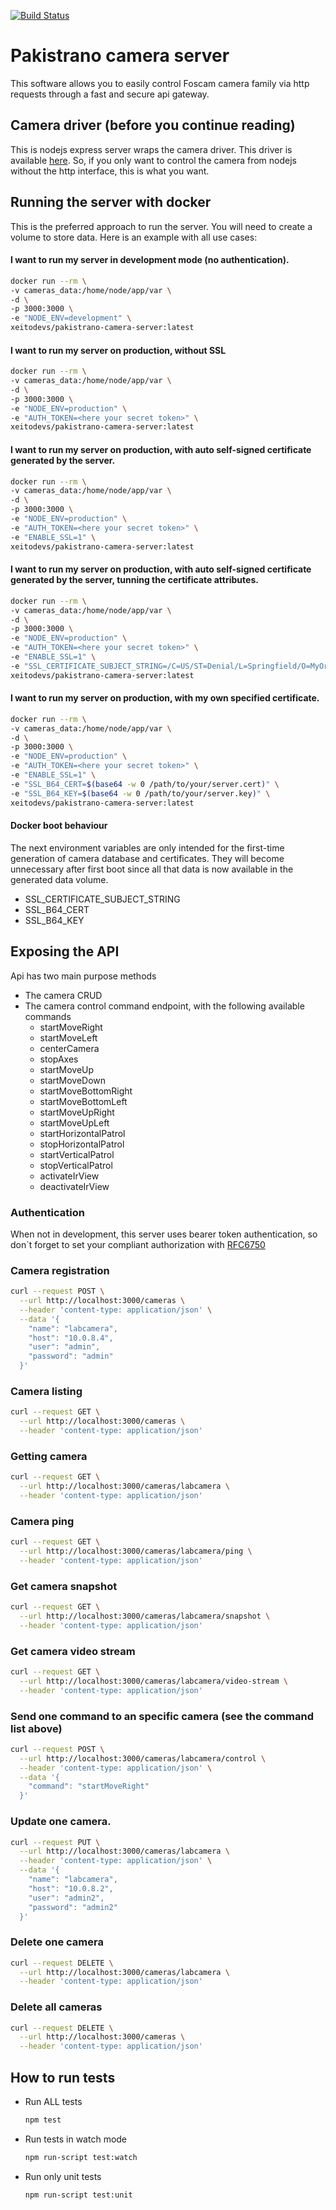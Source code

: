 [![Build Status](https://travis-ci.org/xeitodevs/pakistrano-camera-server.svg?branch=master)](https://travis-ci.org/xeitodevs/pakistrano-camera-server)

# Pakistrano camera server

This software allows you to easily control Foscam
camera family via http requests through a fast and secure api gateway.

## Camera driver (before you continue reading)
This is nodejs express server wraps the camera driver. This driver
is available [here](https://www.github.com/xeitodevs/pakistrano-camera-control.git).
So, if you only want to control the camera from nodejs without the http interface, this is what you want.

## Running the server with docker

This is the preferred approach to run the server. You will need to create a volume
to store data. Here is an example with all use cases:

#### I want  to run my server in development mode (no authentication).
```bash
docker run --rm \
-v cameras_data:/home/node/app/var \
-d \
-p 3000:3000 \
-e "NODE_ENV=development" \
xeitodevs/pakistrano-camera-server:latest
```
#### I want to run my server on production, without SSL
```bash
docker run --rm \
-v cameras_data:/home/node/app/var \
-d \
-p 3000:3000 \
-e "NODE_ENV=production" \
-e "AUTH_TOKEN=<here your secret token>" \
xeitodevs/pakistrano-camera-server:latest
```
#### I want to run my server on production, with auto self-signed certificate generated by the server.
```bash
docker run --rm \
-v cameras_data:/home/node/app/var \
-d \
-p 3000:3000 \
-e "NODE_ENV=production" \
-e "AUTH_TOKEN=<here your secret token>" \
-e "ENABLE_SSL=1" \
xeitodevs/pakistrano-camera-server:latest
```
#### I want to run my server on production, with auto self-signed certificate generated by the server, tunning the certificate attributes.
```bash
docker run --rm \
-v cameras_data:/home/node/app/var \
-d \
-p 3000:3000 \
-e "NODE_ENV=production" \
-e "AUTH_TOKEN=<here your secret token>" \
-e "ENABLE_SSL=1" \
-e "SSL_CERTIFICATE_SUBJECT_STRING=/C=US/ST=Denial/L=Springfield/O=MyOrganization/CN=www.mycam.com" \
xeitodevs/pakistrano-camera-server:latest
```
#### I want to run my server on production, with my own specified certificate.
```bash
docker run --rm \
-v cameras_data:/home/node/app/var \
-d \
-p 3000:3000 \
-e "NODE_ENV=production" \
-e "AUTH_TOKEN=<here your secret token>" \
-e "ENABLE_SSL=1" \
-e "SSL_B64_CERT=$(base64 -w 0 /path/to/your/server.cert)" \
-e "SSL_B64_KEY=$(base64 -w 0 /path/to/your/server.key)" \
xeitodevs/pakistrano-camera-server:latest
```
#### Docker boot behaviour
The next environment variables are only intended for the first-time generation of
camera database and certificates. They will become unnecessary after first boot since
all that data is now available in the generated data volume.
- SSL_CERTIFICATE_SUBJECT_STRING
- SSL_B64_CERT
- SSL_B64_KEY
## Exposing the API
Api has two main purpose methods
* The camera CRUD
* The camera control command endpoint, with the following available commands
   * startMoveRight
   * startMoveLeft
   * centerCamera
   * stopAxes
   * startMoveUp
   * startMoveDown
   * startMoveBottomRight
   * startMoveBottomLeft
   * startMoveUpRight
   * startMoveUpLeft
   * startHorizontalPatrol
   * stopHorizontalPatrol
   * startVerticalPatrol
   * stopVerticalPatrol
   * activateIrView
   * deactivateIrView

### Authentication

When not in development, this server uses bearer token authentication,
so don`t forget to set your compliant authorization with [RFC6750](https://tools.ietf.org/html/rfc6750)

### Camera registration
``` bash
curl --request POST \
  --url http://localhost:3000/cameras \
  --header 'content-type: application/json' \
  --data '{
    "name": "labcamera",
    "host": "10.0.8.4",
    "user": "admin",
    "password": "admin"
  }'

```
### Camera listing
``` bash
curl --request GET \
  --url http://localhost:3000/cameras \
  --header 'content-type: application/json'
```
### Getting camera
``` bash
curl --request GET \
  --url http://localhost:3000/cameras/labcamera \
  --header 'content-type: application/json'
```
### Camera ping
``` bash
curl --request GET \
  --url http://localhost:3000/cameras/labcamera/ping \
  --header 'content-type: application/json'
```
### Get camera snapshot
``` bash
curl --request GET \
  --url http://localhost:3000/cameras/labcamera/snapshot \
  --header 'content-type: application/json'
```
### Get camera video stream
``` bash
curl --request GET \
  --url http://localhost:3000/cameras/labcamera/video-stream \
  --header 'content-type: application/json'
```
### Send one command to an specific camera (see the command list above)
``` bash
curl --request POST \
  --url http://localhost:3000/cameras/labcamera/control \
  --header 'content-type: application/json' \
  --data '{
    "command": "startMoveRight"
  }'
```
### Update one camera.
```bash
curl --request PUT \
  --url http://localhost:3000/cameras/labcamera \
  --header 'content-type: application/json' \
  --data '{
    "name": "labcamera",
    "host": "10.0.8.2",
    "user": "admin2",
    "password": "admin2"
  }'
```
### Delete one camera
``` bash
curl --request DELETE \
  --url http://localhost:3000/cameras/labcamera \
  --header 'content-type: application/json'
```
### Delete all cameras
``` bash
curl --request DELETE \
  --url http://localhost:3000/cameras \
  --header 'content-type: application/json'
```
## How to run tests
- Run ALL tests
    ```bash
    npm test
    ```
- Run tests in watch mode
    ```bash
    npm run-script test:watch
    ```
- Run only unit tests
    ```
    npm run-script test:unit
    ```